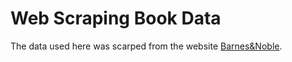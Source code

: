 # Web Scraping Book Data

The data used here was scarped from the website [Barnes&Noble](https://www.barnesandnoble.com/).


